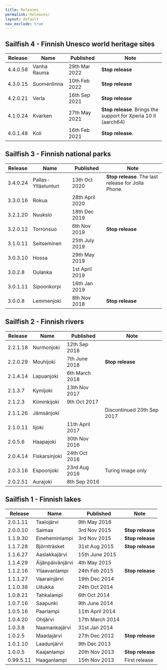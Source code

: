 ```yaml
---
title: Releases
permalink: Releases/
layout: default
nav_exclude: true
---
```


## Sailfish 4 - Finnish Unesco world heritage sites

| Release   | Name                 | Published        | Note                        |
| --------- | -------------------- | ---------------- | --------------------------- |
| 4.4.0.58  | ​​Vanha Rauma          | 29th Mar 2022    | **Stop release**            |
| 4.3.0.15  | ​Suomenlinna          | 10th Feb 2022    | **Stop release**            |
| 4.2.0.21  | ​Verla                | 16th Sep 2021    | **Stop release**            |
| 4.1.0.24  | ​Kvarken              | 27th May 2021    | **Stop release**. Brings the support for Xperia 10 II (aarch64) |
| 4.0.1.48  | ​Koli                 | 16th Feb 2021    | **Stop release**.           |

## Sailfish 3 - Finnish national parks

| Release   | Name                 | Published        | Note                        |
| --------- | -------------------- | -----------------| --------------------------- |
| 3.4.0.24  | ​Pallas-Yllästunturi  | 13th Oct 2020    | **Stop release**. The last release for Jolla Phone. |
| 3.3.0.16  | ​Rokua                | 28th April 2020  |                             |
| 3.2.1.20  | ​Nuuksio              | 18th Dec 2019    |                             |
| 3.2.0.12  | ​Torronsuo            | 6th Nov 2019     | **Stop release**            |
| 3.1.0.11  | Seitseminen          | 25th July 2019   |                             |
| 3.0.3.10  | Hossa                | 29th May 2019    |                             |
| 3.0.2.8   | Oulanka              | 1st April 2019   |                             |
| 3.0.1.11  | Sipoonkorpi          | 16th Jan 2019    |                             |
| 3.0.0.8   | Lemmenjoki           | 8th Nov 2018     | **Stop release**            |

## Sailfish 2 - Finnish rivers

| Release   | Name                 | Published        | Note                        |
| --------- | -------------------- | -----------------| --------------------------- |
| 2.2.1.18  | Nurmonjoki           | 12th Sep 2018    |                             |
| 2.2.0.29  | Mouhijoki            | 7th June 2018    | **Stop release**            |
| 2.1.4.14  | Lapuanjoki           | 6th March 2018   |                             |
| 2.1.3.7   | Kymijoki             | 13th Nov 2017    |                             |
| 2.1.2.3   | Kiiminkijoki         | 9th Oct 2017     |                             |
| 2.1.1.26  | Jämsänjoki           |                  | Discontinued 20th Sep 2017  |
| 2.1.0.11  | Iijoki               | 11th April 2017  |                             |
| 2.0.5.6   | Haapajoki            | 30th Nov 2016    |                             |
| 2.0.4.14  | Fiskarsinjoki        | 24th Oct 2016    |                             |
| 2.0.3.16  | Espoonjoki           | 23rd Aug 2016    | Turing image only           |
| 2.0.2.51  | Aurajoki             | 8th Sep 2016     |                             |

## Sailfish 1 - Finnish lakes

| Release   | Name                 | Published        | Note                        |
| --------- | -------------------- | -----------------| --------------------------- |
| 2.0.1.11  | Taalojärvi           | 9th May 2016     |                             |
| 2.0.0.10  | Saimaa               | 3rd Nov 2015     | **Stop release**            |
| 1.1.9.30  | Eineheminlampi       | 3rd Nov 2015     | **Stop release**            |
| 1.1.7.28  | Björnträsket         | 31st Aug 2015    | **Stop release**            |
| 1.1.6.27  | Aaslakkajärvi        | 15th June 2015   |                             |
| 1.1.4.29  | Äijänpäivänjärvi     | 4th May 2015     |                             |
| 1.1.2.16  | Yliaavanlampi        | 24th Feb 2015    | **Stop release**            |
| 1.1.1.27  | Vaarainjärvi         | 19th Dec 2014    |                             |
| 1.1.0.38  | Uitukka              | 24th Oct 2014    |                             |
| 1.0.8.21  | Tahkalampi           | 6th Oct 2014     |                             |
| 1.0.7.16  | Saapunki             | 9th June 2014    |                             |
| 1.0.5.16  | Paarlampi            | 11th April 2014  |                             |
| 1.0.4.20  | Ohijärvi             | 17th March 2014  |                             |
| 1.0.3.8   | Naamankajärvi        | 31st Jan 2014    |                             |
| 1.0.2.5   | Maadajärvi           | 27th Dec 2012    | **Stop release**            |
| 1.0.1.10  | Laadunjärvi          |  9th Dec 2013    |                             |
| 1.0.0.5   | Kaajanlampi          | 20th Nov 2013    | **Stop release**            |
| 0.99.5.11 | Haaganlampi          | 15th Nov 2013    | First release               |

